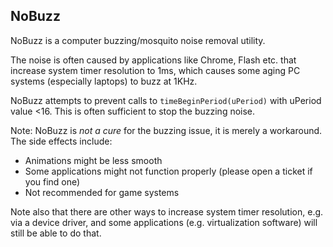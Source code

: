## NoBuzz
NoBuzz is a computer buzzing/mosquito noise removal utility.

The noise is often caused by applications like Chrome, Flash etc. that increase system timer resolution to 1ms,
which causes some aging PC systems (especially laptops) to buzz at 1KHz.

NoBuzz attempts to prevent calls to `timeBeginPeriod(uPeriod)` with uPeriod value <16. This is often sufficient to stop the buzzing noise.

Note: NoBuzz is _not a cure_ for the buzzing issue, it is merely a workaround. The side effects include:
* Animations might be less smooth
* Some applications might not function properly (please open a ticket if you find one)
* Not recommended for game systems

Note also that there are other ways to increase system timer resolution, e.g. via a device driver, and some applications (e.g. virtualization software) will still be able to do that.
